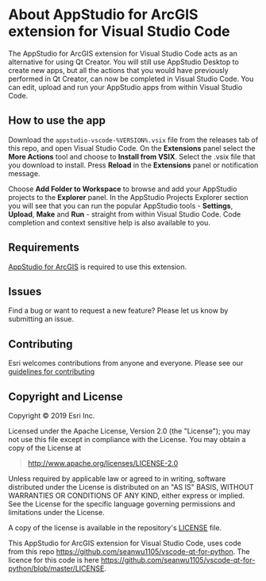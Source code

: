 # About AppStudio for ArcGIS extension for Visual Studio Code

The AppStudio for ArcGIS extension for Visual Studio Code acts as an alternative for using Qt Creator. You will still use AppStudio Desktop to create new apps, but all the actions that you would have previously performed in Qt Creator, can now be completed in Visual Studio Code. You can edit, upload and run your AppStudio apps from within Visual Studio Code.

## How to use the app

Download the `appstudio-vscode-%VERSION%.vsix` file from the releases tab of this repo, and open Visual Studio Code. On the **Extensions** panel select the **More Actions** tool and choose to **Install from VSIX**. Select the .vsix file that you download to install. Press **Reload** in the **Extensions** panel or notification message.

Choose **Add Folder to Workspace** to browse and add your AppStudio projects to the **Explorer** panel. In the AppStudio Projects Explorer section you will see that you can run the popular AppStudio tools - **Settings**, **Upload**, **Make** and **Run** - straight from within Visual Studio Code. Code completion and context sensitive help is also available to you.   

## Requirements

<a href="http://www.esri.com/landing-pages/appstudio">AppStudio for ArcGIS</a> is required to use this extension.

## Issues

Find a bug or want to request a new feature?  Please let us know by submitting an issue.

## Contributing

Esri welcomes contributions from anyone and everyone. Please see our [guidelines for contributing](https://github.com/esri/contributing)

## Copyright and License

Copyright © 2019 Esri Inc.

Licensed under the Apache License, Version 2.0 (the "License");
you may not use this file except in compliance with the License.
You may obtain a copy of the License at

> http://www.apache.org/licenses/LICENSE-2.0

Unless required by applicable law or agreed to in writing, software
distributed under the License is distributed on an "AS IS" BASIS,
WITHOUT WARRANTIES OR CONDITIONS OF ANY KIND, either express or implied.
See the License for the specific language governing permissions and
limitations under the License.

A copy of the license is available in the repository's [LICENSE](./LICENSE) file.

This AppStudio for ArcGIS extension for Visual Studio Code, uses code from this repo https://github.com/seanwu1105/vscode-qt-for-python. The licence for this code is here https://github.com/seanwu1105/vscode-qt-for-python/blob/master/LICENSE.
